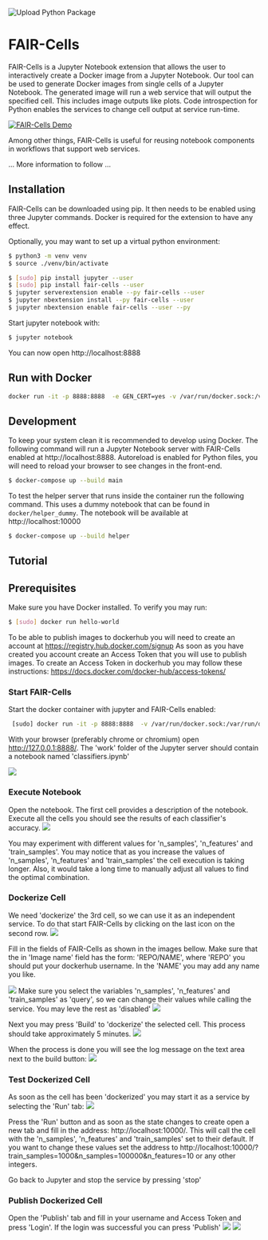 ![Upload Python Package](https://github.com/QCDIS/FAIRCells/workflows/Upload%20Python%20Package/badge.svg)
# FAIR-Cells

FAIR-Cells is a Jupyter Notebook extension that allows the user to interactively create a Docker image from a Jupyter Notebook. Our tool can be used to generate Docker images from single cells of a Jupyter Notebook. The generated image will run a web service that will output the specified cell. This includes image outputs like plots. Code introspection for Python enables the services to change cell output at service run-time.

 
 [![FAIR-Cells Demo](https://raw.githubusercontent.com/QCDIS/FAIRCells/master/images/Screenshot%20from%202020-11-12%2013-17-47.png)](https://player.vimeo.com/video/478435713 "FAIR-Cells Demo")



Among other things, FAIR-Cells is useful for reusing notebook components in workflows that support web services. 

... More information to follow ...


## Installation
FAIR-Cells can be downloaded using pip. It then needs to be enabled using three Jupyter commands. Docker is required for the extension 
 to have any effect.
 
 Optionally, you may want to set up a virtual python environment:
 
```bash
$ python3 -m venv venv
$ source ./venv/bin/activate
```

```bash
$ [sudo] pip install jupyter --user
$ [sudo] pip install fair-cells --user
$ jupyter serverextension enable --py fair-cells --user
$ jupyter nbextension install --py fair-cells --user
$ jupyter nbextension enable fair-cells --user --py
```
Start jupyter notebook with:

```bash
$ jupyter notebook
```
You can now open http://localhost:8888 

## Run with Docker
```bash
docker run -it -p 8888:8888  -e GEN_CERT=yes -v /var/run/docker.sock:/var/run/docker.sock qcdis/fair-cells 
```

## Development
To keep your system clean it is recommended to develop using Docker. The following command will run a Jupyter Notebook 
server with FAIR-Cells enabled at http://localhost:8888. Autoreload is enabled for Python files, you will need to reload 
your browser to see changes in the front-end.

```bash
$ docker-compose up --build main
```

To test the helper server that runs inside the container run the following command. This uses a dummy notebook that 
can be found in `docker/helper_dummy`. The notebook will be available at http://localhost:10000

```bash
$ docker-compose up --build helper
```


## Tutorial 

## Prerequisites 

Make sure you have Docker installed. To verify you may run:
```bash
$ [sudo] docker run hello-world
```

To be able to publish images to dockerhub you will need to create an account at https://registry.hub.docker.com/signup
As soon as you have created you account create an Access Token that you will use to publish images. To create an Access 
Token in dockerhub you may follow these instructions: https://docs.docker.com/docker-hub/access-tokens/ 




### Start FAIR-Cells
Start the docker container with jupyter and FAIR-Cells enabled:
```bash
 [sudo] docker run -it -p 8888:8888  -v /var/run/docker.sock:/var/run/docker.sock qcdis/fair-cells:develop-snapshot
```

With your browser (preferably chrome or chromium) open http://127.0.0.1:8888/. The 'work' folder of the Jupyter server 
should contain a notebook named 'classifiers.ipynb'

![](images/tutorial-01-21/fair-cells_tut1.png)


### Execute Notebook
Open the notebook. The first cell provides a description of the notebook. Execute all the cells you should see the 
results of each classifier's accuracy.
![](images/tutorial-01-21/fair-cells_tut2.png)

You may experiment with different values for 'n_samples', 'n_features' and 'train_samples'. You may notice that as you 
increase the values of 'n_samples', 'n_features' and 'train_samples' the cell execution is taking longer. Also, it would 
take a long time to manually adjust all values to find the optimal combination. 

### Dockerize Cell

We need 'dockerize' the 3rd cell, so we can use it as an independent service. To do that start FAIR-Cells by 
clicking on the last icon on the second row. 
![](images/tutorial-01-21/fair-cells_tut3.png)

Fill in the fields of FAIR-Cells as shown in the images bellow. Make sure that the in 'Image name' field has the form:
'REPO/NAME', where 'REPO' you should put your dockerhub username. In the 'NAME' you may add any name you like. 

![](images/tutorial-01-21/fair-cells_tut4.png)
Make sure you select the variables 'n_samples', 'n_features' and 'train_samples' as 'query', so we can change their 
values while calling the service. You may leve the rest as 'disabled'
![](images/tutorial-01-21/fair-cells_tut5.png)

Next you may press 'Build' to 'dockerize' the selected cell. This process should take approximately 5 minutes.
![](images/tutorial-01-21/fair-cells_tut6.png)

When the process is done you will see the log message on the text area next to the build button:
![](images/tutorial-01-21/fair-cells_tut7.png)

### Test Dockerized Cell
As soon as the cell has been 'dockerized' you may start it as a service by selecting the 'Run' tab:
![](images/tutorial-01-21/fair-cells_tut8.png)

Press the 'Run' button and as soon as the state changes to create open a new tab and fill in the address: 
http://localhost:10000/. This will call the cell with the 'n_samples', 'n_features' and 'train_samples' set to their 
default. If you want to change these values set the address to 
http://localhost:10000/?train_samples=1000&n_samples=100000&n_features=10 or any other integers. 

Go back to Jupyter and stop the service by pressing 'stop'


### Publish Dockerized Cell

Open the 'Publish' tab and fill in your username and Access Token and press 'Login'. 
If the login was successful you can press 'Publish'
![](images/tutorial-01-21/fair-cells_tut9.png)
![](images/tutorial-01-21/fair-cells_tut10.png)
